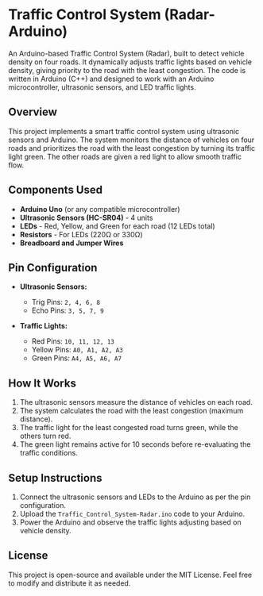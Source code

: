 # Traffic Control System (Radar-Arduino)
An Arduino-based Traffic Control System (Radar), built to detect vehicle density on four roads. It dynamically adjusts traffic lights based on vehicle density, giving priority to the road with the least congestion. The code is written in Arduino (C++) and designed to work with an Arduino microcontroller, ultrasonic sensors, and LED traffic lights.

## Overview

This project implements a smart traffic control system using ultrasonic sensors and Arduino. The system monitors the distance of vehicles on four roads and prioritizes the road with the least congestion by turning its traffic light green. The other roads are given a red light to allow smooth traffic flow.

## Components Used

- **Arduino Uno** (or any compatible microcontroller)
- **Ultrasonic Sensors (HC-SR04)** - 4 units
- **LEDs** - Red, Yellow, and Green for each road (12 LEDs total)
- **Resistors** - For LEDs (220Ω or 330Ω)
- **Breadboard and Jumper Wires**

## Pin Configuration

- **Ultrasonic Sensors:**
  - Trig Pins: `2, 4, 6, 8`
  - Echo Pins: `3, 5, 7, 9`

- **Traffic Lights:**
  - Red Pins: `10, 11, 12, 13`
  - Yellow Pins: `A0, A1, A2, A3`
  - Green Pins: `A4, A5, A6, A7`

## How It Works

1. The ultrasonic sensors measure the distance of vehicles on each road.
2. The system calculates the road with the least congestion (maximum distance).
3. The traffic light for the least congested road turns green, while the others turn red.
4. The green light remains active for 10 seconds before re-evaluating the traffic conditions.

## Setup Instructions

1. Connect the ultrasonic sensors and LEDs to the Arduino as per the pin configuration.
2. Upload the `Traffic_Control_System-Radar.ino` code to your Arduino.
3. Power the Arduino and observe the traffic lights adjusting based on vehicle density.

## License

This project is open-source and available under the MIT License. Feel free to modify and distribute it as needed.
